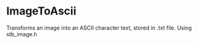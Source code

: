 # ImageToAscii
Transforms an image into an ASCII character text, stored in .txt file.
Using stb_image.h
